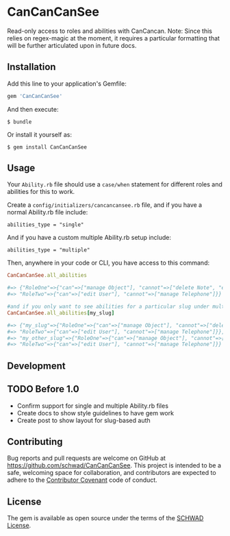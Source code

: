 # CanCanCanSee

Read-only access to roles and abilities with CanCancan. Note: Since this relies on regex-magic at the moment, it requires a particular formatting that will be further articulated upon in future docs.

## Installation

Add this line to your application's Gemfile:

```ruby
gem 'CanCanCanSee'
```

And then execute:

    $ bundle

Or install it yourself as:

    $ gem install CanCanCanSee

## Usage

Your `Ability.rb` file should use a `case/when` statement for different roles and abilities for this to work.

Create a `config/initializers/cancancansee.rb` file, and if you have a normal Ability.rb file include:

`abilities_type = "single"`

And if you have a custom multiple Ability.rb setup include:

`abilities_type = "multiple"`

Then, anywhere in your code or CLI, you have access to this command:

```ruby
CanCanCanSee.all_abilities

#=> {"RoleOne"=>{"can"=>["manage Object"], "cannot"=>["delete Note", "edit Thing"},
#=> "RoleTwo"=>{"can"=>["edit User"], "cannot"=>["manage Telephone"]}}

#and if you only want to see abilities for a particular slug under multiple....
CanCanCanSee.all_abilities[my_slug]

#=> {"my_slug"=>{"RoleOne"=>{"can"=>["manage Object"], "cannot"=>["delete Note", "edit Thing"},
#=> "RoleTwo"=>{"can"=>["edit User"], "cannot"=>["manage Telephone"]}},
#=> "my_other_slug"=>{"RoleOne"=>{"can"=>["manage Object"], "cannot"=>["delete Note", "edit Thing"},
#=> "RoleTwo"=>{"can"=>["edit User"], "cannot"=>["manage Telephone"]}}
```

## Development

## TODO Before 1.0

* Confirm support for single and multiple Ability.rb files
* Create docs to show style guidelines to have gem work
* Create post to show layout for slug-based auth

## Contributing

Bug reports and pull requests are welcome on GitHub at https://github.com/schwad/CanCanCanSee. This project is intended to be a safe, welcoming space for collaboration, and contributors are expected to adhere to the [Contributor Covenant](http://contributor-covenant.org) code of conduct.


## License

The gem is available as open source under the terms of the [SCHWAD License](https://github.com/schwad/cancancansee/LICENSE.txt).
